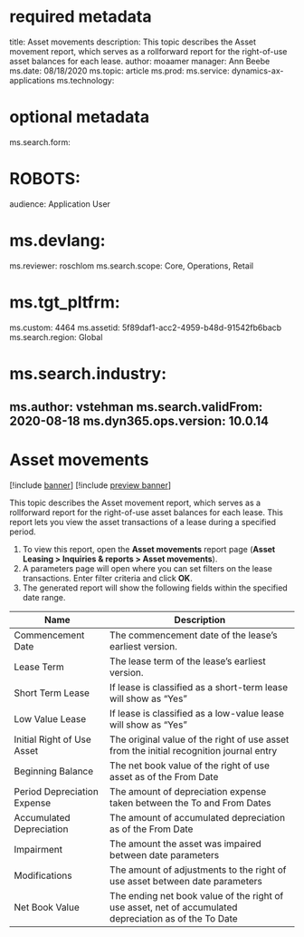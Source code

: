 # required metadata

title: Asset movements
description: This topic describes the Asset movement report, which serves as a rollforward report for the right-of-use asset balances for each lease.
author: moaamer
manager: Ann Beebe
ms.date: 08/18/2020
ms.topic: article
ms.prod: 
ms.service: dynamics-ax-applications
ms.technology: 

# optional metadata

ms.search.form: 
# ROBOTS: 
audience: Application User
# ms.devlang: 
ms.reviewer: roschlom
ms.search.scope: Core, Operations, Retail

# ms.tgt_pltfrm: 
ms.custom: 4464
ms.assetid: 5f89daf1-acc2-4959-b48d-91542fb6bacb
ms.search.region: Global
# ms.search.industry: 
ms.author: vstehman
ms.search.validFrom: 2020-08-18
ms.dyn365.ops.version: 10.0.14
---

# Asset movements

[!include [banner](../includes/banner.md)]
[!include [preview banner](../includes/preview-banner.md)]

This topic describes the Asset movement report, which serves as a rollforward report for the right-of-use asset balances for each lease. This report lets you view the asset transactions of a lease during a specified period.

1.	To view this report, open the **Asset movements** report page (**Asset Leasing > Inquiries & reports > Asset movements**).
2.	A parameters page will open where you can set filters on the lease transactions. Enter filter criteria and click **OK**.
3.	The generated report will show the following fields within the specified date range.

|     Name                           |     Description                                                                |
|------------------------------------|--------------------------------------------------------------------|
|     Commencement Date              |     The commencement date of the lease’s earliest version.   |   
|     Lease Term                     |     The lease term of the lease’s earliest version.                               |
|     Short Term Lease               |     If lease is classified as a short-term lease will show as   “Yes”               |
|     Low Value Lease                |     If lease is classified as a low-value lease will show as   “Yes”                   |
|     Initial Right of Use Asset     |     The original value of the right of use asset from the   initial recognition journal entry      |
|     Beginning Balance              |     The net book value of the right of use asset as of the   From Date                             |
|     Period Depreciation Expense    |     The amount of depreciation expense taken between the To   and From Dates                       |
|     Accumulated Depreciation       |     The amount of accumulated depreciation as of the From Date                                     |
|     Impairment                    	|     The amount the asset was impaired between date parameters                                     |
|     Modifications                  |     The amount of adjustments to the right of use asset   between date parameters                  |
|     Net Book Value                 |     The ending net book value of the right of use asset, net   of accumulated depreciation as of the To Date    |


